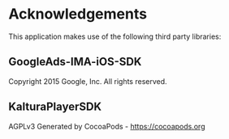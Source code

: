 # Acknowledgements
This application makes use of the following third party libraries:

## GoogleAds-IMA-iOS-SDK

Copyright 2015 Google, Inc. All rights reserved.


## KalturaPlayerSDK

AGPLv3
Generated by CocoaPods - https://cocoapods.org
